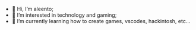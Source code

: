- 👋 Hi, I’m aleento;
- 👀 I’m interested in technology and gaming;
- 🌱 I’m currently learning how to create games, vscodes, hackintosh, etc...

<!---
aleento/aleento is a ✨ special ✨ repository because its `README.md` (this file) appears on your GitHub profile.
You can click the Preview link to take a look at your changes.
--->
